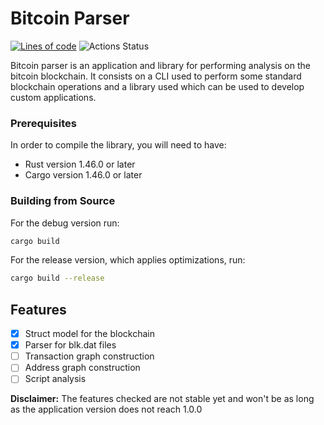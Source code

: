 # Bitcoin Parser

[![Lines of code][l1]][l2] ![Actions Status][a1]

[l1]: https://tokei.rs/b1/github/gabo01/bitcoin-parser
[l2]: https://github.com/gabo01/bitcoin-parser
[a1]: https://github.com/gabo01/bitcoin-parser/workflows/Rust/badge.svg?branch=master

Bitcoin parser is an application and library for performing analysis on the bitcoin blockchain.
It consists on a CLI used to perform some standard blockchain operations and a library used which
can be used to develop custom applications.

### Prerequisites

In order to compile the library, you will need to have:

- Rust version 1.46.0 or later
- Cargo version 1.46.0 or later

### Building from Source

For the debug version run:

```bash
cargo build
```

For the release version, which applies optimizations, run:

```bash
cargo build --release
```

## Features

- [x] Struct model for the blockchain
- [x] Parser for blk.dat files
- [ ] Transaction graph construction
- [ ] Address graph construction
- [ ] Script analysis

**Disclaimer:** The features checked are not stable yet and won't be as long as the application
version does not reach 1.0.0
